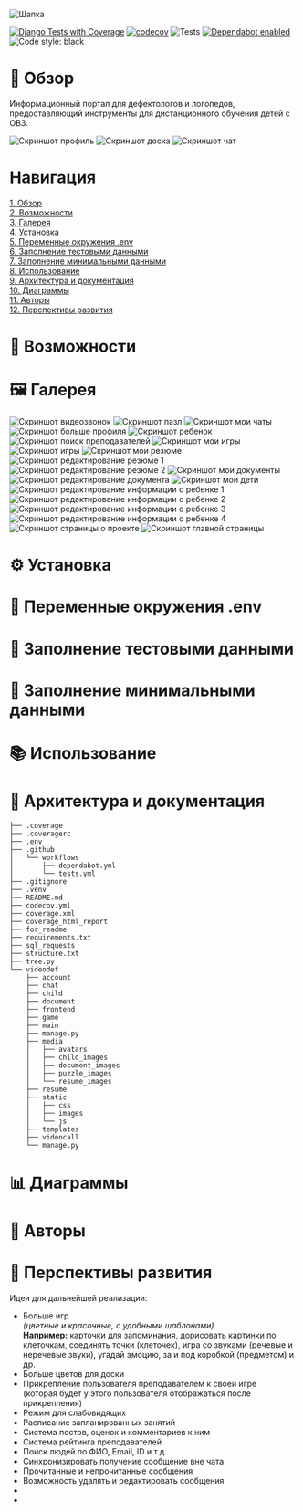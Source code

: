 ![Шапка](for_readme/header.JPG)


[![Django Tests with Coverage](https://github.com/timoncraus/videodef/actions/workflows/tests.yml/badge.svg)](https://github.com/timoncraus/videodef/actions/workflows/tests.yml)
[![codecov](https://codecov.io/gh/timoncraus/VideoDef/graph/badge.svg?token=29L5PMWR4L)](https://codecov.io/gh/timoncraus/VideoDef)
![Tests](https://img.shields.io/badge/tests-105-blue)
[![Dependabot enabled](https://img.shields.io/badge/Dependabot-enabled-brightgreen?logo=dependabot)](https://github.com/timoncraus/videodef/pulls?q=is%3Apr+author%3Aapp%2Fdependabot)
![Code style: black](https://img.shields.io/badge/code_style-black-000000.svg)

# 🌟 Обзор

Информационный портал для дефектологов и логопедов, предоставляющий инструменты для дистанционного обучения детей с ОВЗ.

![Скриншот профиль](for_readme/profile_screenshot.JPG)
![Скриншот доска](for_readme/whiteboard_screenshot.JPG)
![Скриншот чат](for_readme/chat_screenshot.JPG)

# Навигация

[1. Обзор](#-обзор) \
[2. Возможности](#-возможности) \
[3. Галерея](#-галерея) \
[4. Установка](#-установка) \
[5. Переменные окружения .env](#-переменные-окружения-env) \
[6. Заполнение тестовыми данными](#-заполнение-тестовыми-данными) \
[7. Заполнение минимальными данными](#-заполнение-минимальными-данными) \
[8. Использование](#-использование) \
[9. Архитектура и документация](#-архитектура-и-документация) \
[10. Диаграммы](#-диаграммы) \
[11. Авторы](#-авторы) \
[12. Перспективы развития](#-перспективы-развития)

# 📌 Возможности

# 🖼 Галерея
![Скриншот видеозвонок](for_readme/videocall_screenshot.JPG)
![Скриншот пазл](for_readme/puzzle_screenshot.JPG)
![Скриншот мои чаты](for_readme/my_chats_screenshot.JPG)
![Скриншот больше профиля](for_readme/profile_more_screenshot.JPG)
![Скриншот ребенок](for_readme/child_screenshot.JPG)
![Скриншот поиск преподавателей](for_readme/teacher_search_screenshot.JPG)
![Скриншот мои игры](for_readme/my_games_screenshot.JPG)
![Скриншот игры](for_readme/games_screenshot.JPG)
![Скриншот мои резюме](for_readme/my_resumes_screenshot.JPG)
![Скриншот редактирование резюме 1](for_readme/edit_resume_screenshot.JPG)
![Скриншот редактирование резюме 2](for_readme/edit_resume2_screenshot.JPG)
![Скриншот мои документы](for_readme/my_documents_screenshot.JPG)
![Скриншот редактирование документа](for_readme/edit_document_screenshot.JPG)
![Скриншот мои дети](for_readme/my_children_screenshot.JPG)
![Скриншот редактирование информации о ребенке 1](for_readme/edit_child_screenshot.JPG)
![Скриншот редактирование информации о ребенке 2](for_readme/edit_child2_screenshot.JPG)
![Скриншот редактирование информации о ребенке 3](for_readme/edit_child3_screenshot.JPG)
![Скриншот редактирование информации о ребенке 4](for_readme/edit_child4_screenshot.JPG)
![Скриншот страницы о проекте](for_readme/about_screenshot.JPG)
![Скриншот главной страницы](for_readme/home_screenshot.JPG)

# ⚙️ Установка

# 🧾 Переменные окружения .env

# 🧪 Заполнение тестовыми данными

# 🌱 Заполнение минимальными данными

# 📚 Использование

# 📖 Архитектура и документация

```
├── .coverage
├── .coveragerc
├── .env
├── .github
│   └── workflows
│       ├── dependabot.yml
│       └── tests.yml
├── .gitignore
├── .venv
├── README.md
├── codecov.yml
├── coverage.xml
├── coverage_html_report
├── for_readme
├── requirements.txt
├── sql_requests
├── structure.txt
├── tree.py
└── videodef
    ├── account
    ├── chat
    ├── child
    ├── document
    ├── frontend
    ├── game
    ├── main
    ├── manage.py
    ├── media
    │   ├── avatars
    │   ├── child_images
    │   ├── document_images
    │   ├── puzzle_images
    │   └── resume_images
    ├── resume
    ├── static
    │   ├── css
    │   ├── images
    │   └── js
    ├── templates
    ├── videocall
    └── manage.py
```

# 📊 Диаграммы

# 👥 Авторы

# 🔭 Перспективы развития

Идеи для дальнейшей реализации:
- Больше игр \
  *(цветные и красочные, с удобными шаблонами)* \
  **Например:** карточки для запоминания, дорисовать картинки по клеточкам, соединять точки (клеточек), игра со звуками (речевые и неречевые звуки), угадай эмоцию, за и под коробкой (предметом) и др. 
- Больше цветов для доски
- Прикрепление пользователя преподавателем к своей игре \
  (которая будет у этого пользователя отображаться после прикрепления)
- Режим для слабовидящих
- Расписание запланированных занятий
- Система постов, оценок и комментариев к ним
- Система рейтинга преподавателей
- Поиск людей по ФИО, Email, ID и т.д.
- Синхронизировать получение сообщение вне чата
- Прочитанные и непрочитанные сообщения
- Возможность удалять и редактировать сообщения
- 
-
